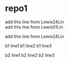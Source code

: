 # repo1

add this line from Lewis24Lin\
add this line from Lewis01Lin

add this line from Lewis24Lin

b1 line1
b1 line2
b1 line3

b2 line1
b2 line2
b2 line3

